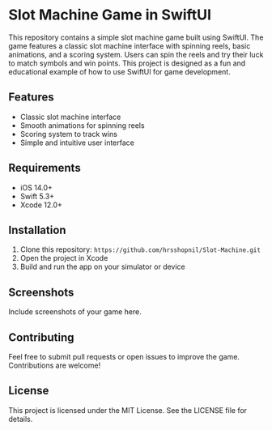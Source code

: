 # Slot Machine Game in SwiftUI

This repository contains a simple slot machine game built using SwiftUI. The game features a classic slot machine interface with spinning reels, basic animations, and a scoring system. Users can spin the reels and try their luck to match symbols and win points. This project is designed as a fun and educational example of how to use SwiftUI for game development.

## Features
- Classic slot machine interface
- Smooth animations for spinning reels
- Scoring system to track wins
- Simple and intuitive user interface

## Requirements
- iOS 14.0+
- Swift 5.3+
- Xcode 12.0+

## Installation
1. Clone this repository: `https://github.com/hrsshopnil/Slot-Machine.git`
2. Open the project in Xcode
3. Build and run the app on your simulator or device

## Screenshots
Include screenshots of your game here.

## Contributing
Feel free to submit pull requests or open issues to improve the game. Contributions are welcome!

## License
This project is licensed under the MIT License. See the LICENSE file for details.


